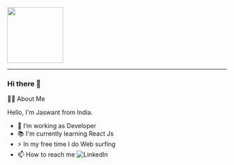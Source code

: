 <img src="[https://github.com/JASWANT2001/image.git](https://github.com/JASWANT2001/image/blob/c7f5afc0da80d4c543cf082b10bdb15cd9bdc71f/Your%20paragraph%20text.mp4)" width="128"/>


___________________________________________________________________________________________________________

### Hi there 👋

👩‍💻 About Me

Hello, I'm Jaswant from India.

- 🔭 I’m working as Developer
- 📚 I'm currently learning React Js
- ⚡ In my free time I do Web surfing
- 📫 How to reach me  ![LinkedIn](www.linkedin.com/in/jaswant2001)

  




<!--
**JASWANT2001/JASWANT2001** is a ✨ _special_ ✨ repository because its `README.md` (this file) appears on your GitHub profile.

Here are some ideas to get you started:

- 🔭 I’m currently working on ...
- 🌱 I’m currently learning ...
- 👯 I’m looking to collaborate on ...
- 🤔 I’m looking for help with ...
- 💬 Ask me about ...
- 📫 How to reach me: ...
- 😄 Pronouns: ...
- ⚡ Fun fact: ...
-->
